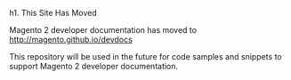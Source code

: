 h1. This Site Has Moved

Magento 2 developer documentation has moved to http://magento.github.io/devdocs

This repository will be used in the future for code samples and snippets to support
Magento 2 developer documentation.
